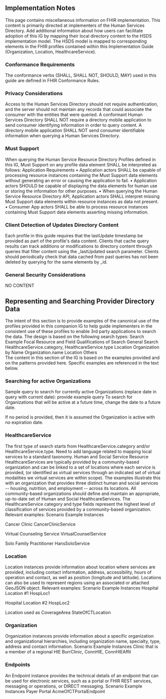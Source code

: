 ## Implementation Notes
This page contains miscellaneous information on FHIR implementation. This content is primarily directed at implementers of the Human Services Directory.
Add additional information about how users can facilitate adoption of this IG by mapping their local directory content to the HSDS implementation model. The HSDS model is mapped to corresponding elements in the FHIR profiles contained within this Implementation Guide (Organization, Location, HealthcareService).
### Conformance Requirements
The conformance verbs (SHALL, SHALL NOT, SHOULD, MAY) used in this guide are defined in FHIR Conformance Rules.
### Privacy Considerations
Access to the Human Services Directory should not require authentication, and the server should not maintain any records that could associate the consumer with the entities that were queried.
A conformant Human Services Directory SHALL NOT require a directory mobile application to send consumer identifying information in order to query content.
A directory mobile application SHALL NOT send consumer identifiable information when querying a Human Services Directory.
### Must Support
When querying the Human Service Resource Directory Profiles defined in this IG, Must Support on any profile data element SHALL be interpreted as follows:
Application Requirements
•	Application actors SHALL be capable of processing resource instances containing the Must Support data elements without generating an error or causing the application to fail.
•	Application actors SHOULD be capable of displaying the data elements for human use or storing the information for other purposes.
•	When querying the Human Service Resource Directory API, Application actors SHALL interpret missing Must Support data elements within resource instances as data not present.
•	Consumer App actors SHALL be able to process resource instances containing Must Support data elements asserting missing information.
### Client Detection of Updates Directory Content
Each profile in this guide requires that the lastUpdate timestamp be provided as part of the profile's data content. Clients that cache query results can track additions or modifications to directory content through queries that filter content using the _lastUpdated search parameter. Clients should periodically check that data cached from past queries has not been deleted by querying for the same elements by _id.
### General Security Considerations
NO CONTENT
##	Representing and Searching Provider Directory Data
The intent of this section is to provide examples of the canonical use of the profiles provided in this companion IG to help guide implementers in the consistent use of these profiles to enable 3rd party applications to search the data. The design is based on the following search types:
Search	Example	Focal Resource and Field	Qualifications of Search
General Search		HealthcareService.category, HealthcareService.type	Location
Organization by Name		Organization.name	Location
Others 			
The content in this section of the IG is based on the examples provided and on the patterns provided here.
Specific examples are referenced in the text below.
### Searching for active Organizations
Sample query to search for currently active Organizations (replace date in query with current date):
provide example query
To search for Organizations that will be active at a future time, change the date to a future date.

If no period is provided, then it is assumed the Organization is active with no expiration date.
### HealthcareService
The first type of search starts from HealthcareService.category and/or HealthcareService.type. Need to add language related to mapping local services to a standard taxonomy.
Human and Social Service Resource HealthcareServices are typically provided by a community-based organization and can be linked to a set of locations where each service is provided, (or identified as virtual services through an indicated set of virtual modalities we virtual services are within scope). The examples illustrate this with an organization that provides three distinct human and social services -- housing, nutrition, and employment -- across its locations. All community-based organizations should define and maintain an appropriate, up-to-date set of Human and Social HealthcareServices. The HealthcareService category and type fields represent the highest level of classification of services provided by a community-based organization.
Relevant examples:
Scenario	Example Instances

Cancer Clinic	CancerClinicService

Virtual Counseling Service	VirtualCounselService

Solo Family Practitioner 	HansSoloService


### Location
Location instances provide information about location where services are provided, including contact information, address, accessibility, hours of operation and contact, as well as position (longitude and latitude). Locations can also be used to represent regions using an associated or attached GeoJSON object.
Relevant examples:
Scenario	Example Instances
Hospital Location #1	HospLoc1

Hospital Location #2	HospLoc2

Location used as CoverageArea	StateOfCTLocation


### Organization
Organization instances provide information about a specific organization and organizational hierarchies, including organization name, specialty, type, address and contact information. 
Scenario	Example Instances
Clinic that is a member of a regional HIE	BurrClinic, ConnHIE, ConnHIEAffil


### Endpoints
An Endpoint instance provides the technical details of an endpoint that can be used for electronic services, such as a portal or FHIR REST services, messaging or operations, or DIRECT messaging.
Scenario	Example Instances
Payer Portal	AcmeOfCTPortalEndpoint


